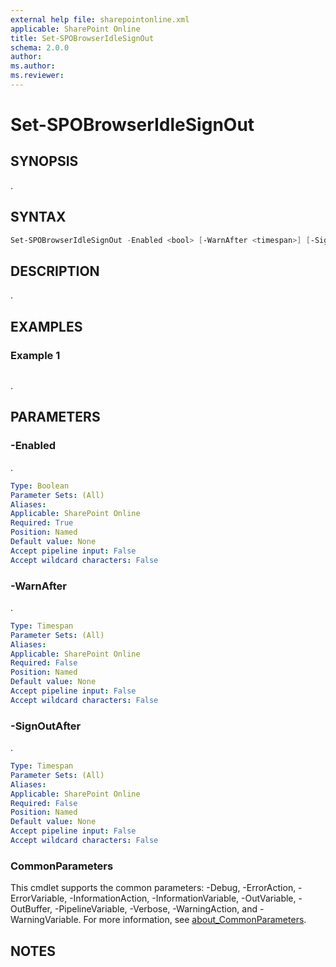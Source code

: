 ```yaml
---
external help file: sharepointonline.xml
applicable: SharePoint Online
title: Set-SPOBrowserIdleSignOut
schema: 2.0.0
author: 
ms.author: 
ms.reviewer:
---
```


# Set-SPOBrowserIdleSignOut

## SYNOPSIS

.

## SYNTAX

```powershell
Set-SPOBrowserIdleSignOut -Enabled <bool> [-WarnAfter <timespan>] [-SignOutAfter <timespan>] [<CommonParameters>]
```

## DESCRIPTION

.

## EXAMPLES

### Example 1

```powershell

```

.

## PARAMETERS

### -Enabled

.

```yaml
Type: Boolean
Parameter Sets: (All)
Aliases:
Applicable: SharePoint Online
Required: True
Position: Named
Default value: None
Accept pipeline input: False
Accept wildcard characters: False
```

### -WarnAfter

.

```yaml
Type: Timespan
Parameter Sets: (All)
Aliases:
Applicable: SharePoint Online
Required: False
Position: Named
Default value: None
Accept pipeline input: False
Accept wildcard characters: False
```

### -SignOutAfter

.

```yaml
Type: Timespan
Parameter Sets: (All)
Aliases:
Applicable: SharePoint Online
Required: False
Position: Named
Default value: None
Accept pipeline input: False
Accept wildcard characters: False
```

### CommonParameters

This cmdlet supports the common parameters: -Debug, -ErrorAction, -ErrorVariable, -InformationAction, -InformationVariable, -OutVariable, -OutBuffer, -PipelineVariable, -Verbose, -WarningAction, and -WarningVariable. For more information, see [about_CommonParameters](https://go.microsoft.com/fwlink/p/?LinkID=113216).

## NOTES
